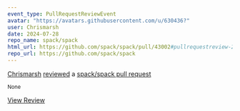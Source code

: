 ```yaml
---
event_type: PullRequestReviewEvent
avatar: "https://avatars.githubusercontent.com/u/630436?"
user: Chrismarsh
date: 2024-07-28
repo_name: spack/spack
html_url: https://github.com/spack/spack/pull/43002#pullrequestreview-2203259506
repo_url: https://github.com/spack/spack
---
```


<a href='https://github.com/Chrismarsh' target='_blank'>Chrismarsh</a> <a href='https://github.com/spack/spack/pull/43002#pullrequestreview-2203259506' target='_blank'>reviewed</a> a <a href='https://github.com/spack/spack/pull/43002' target='_blank'>spack/spack pull request</a>

<small>None</small>

<a href='https://github.com/spack/spack/pull/43002#pullrequestreview-2203259506' target='_blank'>View Review</a>